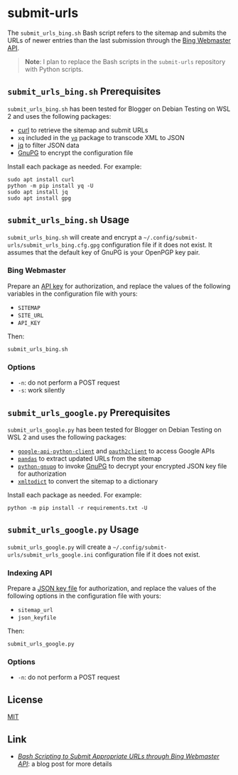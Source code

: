 # submit-urls #

<!-- Bash script that refers to sitemap and submits URLs through Bing Webmaster
API -->

The `submit_urls_bing.sh` Bash script refers to the sitemap and submits the
URLs of newer entries than the last submission through the [Bing Webmaster
API](https://docs.microsoft.com/en-us/bingwebmaster/).

> **Note**: I plan to replace the Bash scripts in the `submit-urls` repository
> with Python scripts.

## `submit_urls_bing.sh` Prerequisites ##

`submit_urls_bing.sh` has been tested for Blogger on Debian Testing on WSL 2
and uses the following packages:

  * [curl](https://curl.se/) to retrieve the sitemap and submit URLs
  * `xq` included in the [`yq`](https://kislyuk.github.io/yq/) package to
    transcode XML to JSON
  * [jq](https://jqlang.github.io/jq/) to filter JSON data
  * [GnuPG](https://gnupg.org/index.html) to encrypt the configuration file

Install each package as needed. For example:

``` shell
sudo apt install curl
python -m pip install yq -U
sudo apt install jq
sudo apt install gpg
```

## `submit_urls_bing.sh` Usage ##

`submit_urls_bing.sh` will create and encrypt a
`~/.config/submit-urls/submit_urls_bing.cfg.gpg` configuration file if it does
not exist. It assumes that the default key of GnuPG is your OpenPGP key pair.

### Bing Webmaster ###

Prepare an [API
key](https://docs.microsoft.com/en-us/bingwebmaster/getting-access) for
authorization, and replace the values of the following variables in the
configuration file with yours:

  * `SITEMAP`
  * `SITE_URL`
  * `API_KEY`

Then:

``` shell
submit_urls_bing.sh
```

### Options ###

  * `-n`: do not perform a POST request
  * `-s`: work silently

## `submit_urls_google.py` Prerequisites ##

`submit_urls_google.py` has been tested for Blogger on Debian Testing on WSL 2
and uses the following packages:

  * [`google-api-python-client`](https://github.com/googleapis/google-api-python-client/)
    and [`oauth2client`](https://github.com/googleapis/oauth2client) to access
    Google APIs <!-- TODO: replace oauth2client -->
  * [`pandas`](https://pandas.pydata.org/) to extract updated URLs from the
    sitemap
  * [`python-gnupg`](https://github.com/vsajip/python-gnupg) to invoke
    [GnuPG](https://gnupg.org/index.html) to decrypt your encrypted JSON key
    file for authorization
  * [`xmltodict`](https://github.com/martinblech/xmltodict) to convert the
    sitemap to a dictionary

Install each package as needed. For example:

``` shell
python -m pip install -r requirements.txt -U
```

## `submit_urls_google.py` Usage ##

`submit_urls_google.py` will create a
`~/.config/submit-urls/submit_urls_google.ini` configuration file if it does
not exist.

### Indexing API ###

Prepare a [JSON key
file](https://developers.google.com/search/apis/indexing-api/v3/prereqs) for
authorization, and replace the values of the following options in the
configuration file with yours:

  * `sitemap_url`
  * `json_keyfile`

Then:

``` shell
submit_urls_google.py
```

### Options ###

  * `-n`: do not perform a POST request

## License ##

[MIT](LICENSE.md)

## Link ##

  * [*Bash Scripting to Submit Appropriate URLs through Bing Webmaster
    API*](https://carmine560.blogspot.com/2020/12/bash-scripting-to-submit-urls-through.html):
    a blog post for more details
